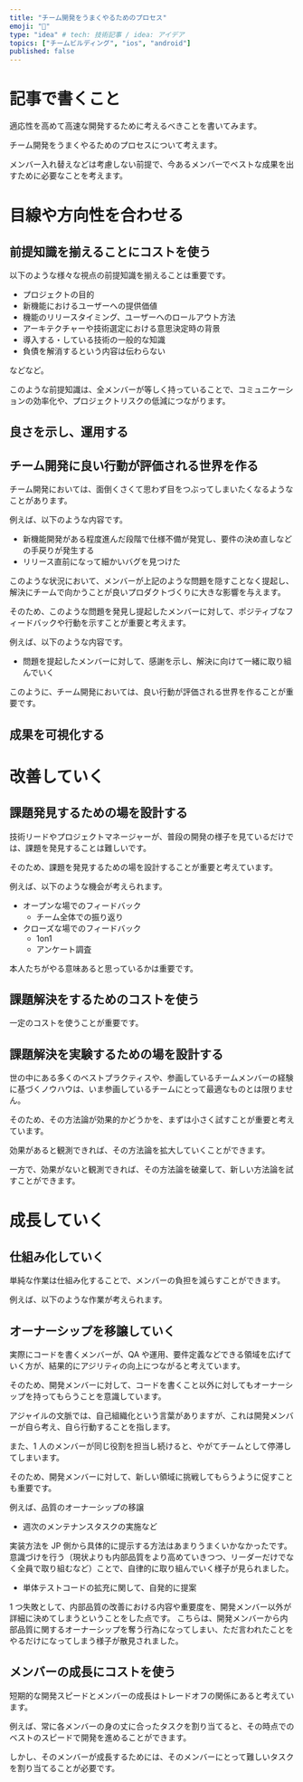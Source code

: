 ```yaml
---
title: "チーム開発をうまくやるためのプロセス"
emoji: "🕌"
type: "idea" # tech: 技術記事 / idea: アイデア
topics: ["チームビルディング", "ios", "android"]
published: false
---
```


# 記事で書くこと

適応性を高めて高速な開発するために考えるべきことを書いてみます。

チーム開発をうまくやるためのプロセスについて考えます。

メンバー入れ替えなどは考慮しない前提で、今あるメンバーでベストな成果を出すために必要なことを考えます。

# 目線や方向性を合わせる

## 前提知識を揃えることにコストを使う

以下のような様々な視点の前提知識を揃えることは重要です。

- プロジェクトの目的
- 新機能におけるユーザーへの提供価値
- 機能のリリースタイミング、ユーザーへのロールアウト方法
- アーキテクチャーや技術選定における意思決定時の背景
- 導入する・している技術の一般的な知識
- 負債を解消するという内容は伝わらない

などなど。

このような前提知識は、全メンバーが等しく持っていることで、コミュニケーションの効率化や、プロジェクトリスクの低減につながります。

## 良さを示し、運用する

## チーム開発に良い行動が評価される世界を作る

チーム開発においては、面倒くさくて思わず目をつぶってしまいたくなるようなことがあります。

例えば、以下のような内容です。

- 新機能開発がある程度進んだ段階で仕様不備が発覚し、要件の決め直しなどの手戻りが発生する
- リリース直前になって細かいバグを見つけた

このような状況において、メンバーが上記のような問題を隠すことなく提起し、解決にチームで向かうことが良いプロダクトづくりに大きな影響を与えます。

そのため、このような問題を発見し提起したメンバーに対して、ポジティブなフィードバックや行動を示すことが重要と考えます。

例えば、以下のような内容です。

- 問題を提起したメンバーに対して、感謝を示し、解決に向けて一緒に取り組んでいく

このように、チーム開発においては、良い行動が評価される世界を作ることが重要です。

## 成果を可視化する

# 改善していく

## 課題発見するための場を設計する

技術リードやプロジェクトマネージャーが、普段の開発の様子を見ているだけでは、課題を発見することは難しいです。

そのため、課題を発見するための場を設計することが重要と考えています。

例えば、以下のような機会が考えられます。

- オープンな場でのフィードバック
  - チーム全体での振り返り
- クローズな場でのフィードバック
  - 1on1
  - アンケート調査

本人たちがやる意味あると思っているかは重要です。

## 課題解決をするためのコストを使う

一定のコストを使うことが重要です。

## 課題解決を実験するための場を設計する

世の中にある多くのベストプラクティスや、参画しているチームメンバーの経験に基づくノウハウは、いま参画しているチームにとって最適なものとは限りません。

そのため、その方法論が効果的かどうかを、まずは小さく試すことが重要と考えています。

効果があると観測できれば、その方法論を拡大していくことができます。

一方で、効果がないと観測できれば、その方法論を破棄して、新しい方法論を試すことができます。

# 成長していく

## 仕組み化していく

単純な作業は仕組み化することで、メンバーの負担を減らすことができます。

例えば、以下のような作業が考えられます。

## オーナーシップを移譲していく

実際にコードを書くメンバーが、QA や運用、要件定義などできる領域を広げていく方が、結果的にアジリティの向上につながると考えています。

そのため、開発メンバーに対して、コードを書くこと以外に対してもオーナーシップを持ってもらうことを意識しています。

アジャイルの文脈では、自己組織化という言葉がありますが、これは開発メンバーが自ら考え、自ら行動することを指します。

また、1 人のメンバーが同じ役割を担当し続けると、やがてチームとして停滞してしまいます。

そのため、開発メンバーに対して、新しい領域に挑戦してもらうように促すことも重要です。

例えば、品質のオーナーシップの移譲

- 週次のメンテナンスタスクの実施など

実装方法を JP 側から具体的に提示する方法はあまりうまくいかなかったです。
意識づけを行う（現状よりも内部品質をより高めていきつつ、リーダーだけでなく全員で取り組むなど）ことで、自律的に取り組んでいく様子が見られました。

- 単体テストコードの拡充に関して、自発的に提案

1 つ失敗として、内部品質の改善における内容や重要度を、開発メンバー以外が詳細に決めてしまうということをした点です。
こちらは、開発メンバーから内部品質に関するオーナーシップを奪う行為になってしまい、ただ言われたことをやるだけになってしまう様子が散見されました。

## メンバーの成長にコストを使う

短期的な開発スピードとメンバーの成長はトレードオフの関係にあると考えています。

例えば、常に各メンバーの身の丈に合ったタスクを割り当てると、その時点でのベストのスピードで開発を進めることができます。

しかし、そのメンバーが成長するためには、そのメンバーにとって難しいタスクを割り当てることが必要です。
